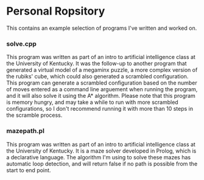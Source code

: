 # Personal Ropsitory
This contains an example selection of programs I've written and worked on.

### solve.cpp
This program was written as part of an intro to artificial intelligence class at the University of Kentucky. It was the follow-up to another program that generated a virtual model of a megaminx puzzle, a more complex version of the rubiks' cube, which could also generated a scrambled configuration. This program can generate a scrambled configuration based on the number of moves entered as a command line arguement when running the program, and it will also solve it using the A* algorithm.
Please note that this program is memory hungry, and may take a while to run with more scrambled configurations, so I don't recommend running it with more than 10 steps in the scramble process.

### mazepath.pl
This program was written as part of an intro to artificial intelligence class at the University of Kentucky. It is a maze solver developed in Prolog, which is a declarative language. The algorithm I'm using to solve these mazes has automatic loop detection, and will return false if no path is possible from the start to end point.
